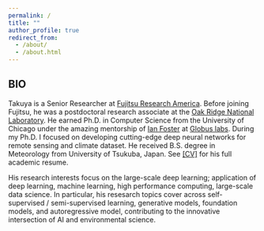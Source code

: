 ```yaml
---
permalink: /
title: ""
author_profile: true
redirect_from: 
  - /about/
  - /about.html
---
```


## BIO
Takuya is a Senior Researcher at [Fujitsu Research America](https://www.fujitsu.com/us/about/businesspolicy/tech/rd/converging-lab/). Before joining Fujitsu, he was a postdoctoral research associate at the [Oak Ridge National Laboratory](https://www.ornl.gov/staff-profile/takuya-kurihana). He earned Ph.D. in Computer Science from the University of Chicago under the amazing mentorship of [Ian Foster](https://www.anl.gov/profile/ian-t-foster) at [Globus labs](https://labs.globus.org/).
During my Ph.D. I focused on developing cutting-edge deep neural networks for remote sensing and climate dataset. 
He received B.S. degree in Meteorology from University of Tsukuba, Japan. See [\[CV\]](https://takglobus.github.io/takuyakurihana.github.io/files/cv_takuya_kurihana_April2025.pdf) for his full academic resume. 

His research interests focus on the large-scale deep learning; application of deep learning, machine learning, high performance computing, large-scale data science. 
In particular, his resesarch topics cover across self-supervised / semi-supervised learning, generative models, foundation models, and autoregressive model, contributing to the innovative intersection of AI and environmental science.

